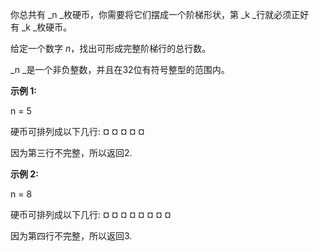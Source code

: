 你总共有 _n _枚硬币，你需要将它们摆成一个阶梯形状，第 _k _行就必须正好有 _k _枚硬币。

给定一个数字 _n_，找出可形成完整阶梯行的总行数。

_n _是一个非负整数，并且在32位有符号整型的范围内。

**示例 1:**

n = 5

硬币可排列成以下几行:
¤
¤ ¤
¤ ¤

因为第三行不完整，所以返回2.

**示例 2:**

n = 8

硬币可排列成以下几行:
¤
¤ ¤
¤ ¤ ¤
¤ ¤

因为第四行不完整，所以返回3.